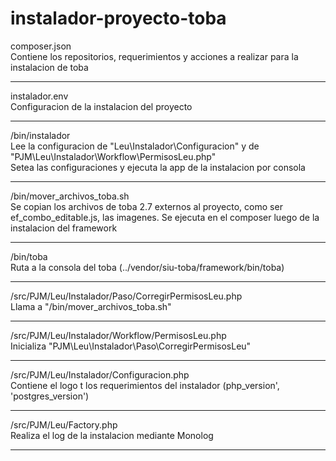 # instalador-proyecto-toba


composer.json  <br />  Contiene los repositorios, requerimientos y acciones a realizar para la instalacion de toba

----------------------------------------------------------------------------------------

instalador.env   <br />  Configuracion de la instalacion del proyecto

----------------------------------------------------------------------------------------

/bin/instalador  <br /> Lee la configuracion de "Leu\Instalador\Configuracion" y de "PJM\Leu\Instalador\Workflow\PermisosLeu.php" <br /> Setea las configuraciones y ejecuta la app de la instalacion por consola

----------------------------------------------------------------------------------------

/bin/mover_archivos_toba.sh <br /> Se copian los archivos de toba 2.7 externos al proyecto, como ser ef_combo_editable.js, las imagenes. Se ejecuta en el composer luego de la instalacion del framework

----------------------------------------------------------------------------------------

/bin/toba <br />   Ruta a la consola del toba (../vendor/siu-toba/framework/bin/toba)

----------------------------------------------------------------------------------------

/src/PJM/Leu/Instalador/Paso/CorregirPermisosLeu.php  <br />  Llama a "/bin/mover_archivos_toba.sh"

----------------------------------------------------------------------------------------
/src/PJM/Leu/Instalador/Workflow/PermisosLeu.php  <br />    Inicializa "PJM\Leu\Instalador\Paso\CorregirPermisosLeu"

----------------------------------------------------------------------------------------

/src/PJM/Leu/Instalador/Configuracion.php  <br />   Contiene el logo t los requerimientos del instalador (php_version', 'postgres_version')

----------------------------------------------------------------------------------------
 
/src/PJM/Leu/Factory.php  <br />   Realiza el log de la instalacion mediante Monolog

----------------------------------------------------------------------------------------
